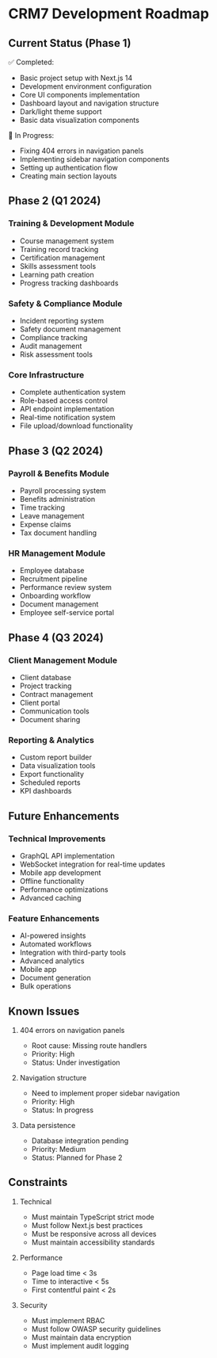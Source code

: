 # CRM7 Development Roadmap

## Current Status (Phase 1)
✅ Completed:
- Basic project setup with Next.js 14
- Development environment configuration
- Core UI components implementation
- Dashboard layout and navigation structure
- Dark/light theme support
- Basic data visualization components

🚧 In Progress:
- Fixing 404 errors in navigation panels
- Implementing sidebar navigation components
- Setting up authentication flow
- Creating main section layouts

## Phase 2 (Q1 2024)
### Training & Development Module
- Course management system
- Training record tracking
- Certification management
- Skills assessment tools
- Learning path creation
- Progress tracking dashboards

### Safety & Compliance Module
- Incident reporting system
- Safety document management
- Compliance tracking
- Audit management
- Risk assessment tools

### Core Infrastructure
- Complete authentication system
- Role-based access control
- API endpoint implementation
- Real-time notification system
- File upload/download functionality

## Phase 3 (Q2 2024)
### Payroll & Benefits Module
- Payroll processing system
- Benefits administration
- Time tracking
- Leave management
- Expense claims
- Tax document handling

### HR Management Module
- Employee database
- Recruitment pipeline
- Performance review system
- Onboarding workflow
- Document management
- Employee self-service portal

## Phase 4 (Q3 2024)
### Client Management Module
- Client database
- Project tracking
- Contract management
- Client portal
- Communication tools
- Document sharing

### Reporting & Analytics
- Custom report builder
- Data visualization tools
- Export functionality
- Scheduled reports
- KPI dashboards

## Future Enhancements
### Technical Improvements
- GraphQL API implementation
- WebSocket integration for real-time updates
- Mobile app development
- Offline functionality
- Performance optimizations
- Advanced caching

### Feature Enhancements
- AI-powered insights
- Automated workflows
- Integration with third-party tools
- Advanced analytics
- Mobile app
- Document generation
- Bulk operations

## Known Issues
1. 404 errors on navigation panels
   - Root cause: Missing route handlers
   - Priority: High
   - Status: Under investigation

2. Navigation structure
   - Need to implement proper sidebar navigation
   - Priority: High
   - Status: In progress

3. Data persistence
   - Database integration pending
   - Priority: Medium
   - Status: Planned for Phase 2

## Constraints
1. Technical
   - Must maintain TypeScript strict mode
   - Must follow Next.js best practices
   - Must be responsive across all devices
   - Must maintain accessibility standards

2. Performance
   - Page load time < 3s
   - Time to interactive < 5s
   - First contentful paint < 2s

3. Security
   - Must implement RBAC
   - Must follow OWASP security guidelines
   - Must maintain data encryption
   - Must implement audit logging